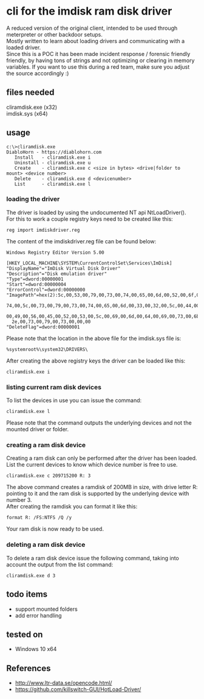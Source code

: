 # cli for the imdisk ram disk driver
A reduced version of the original client, intended to be used through meterpreter or other backdoor setups.  
Mostly written to learn about loading drivers and communicating with a loaded driver.  
Since this is a POC it has been made incident response / forensic friendly friendly, by having tons of strings and not optimizing or clearing in memory variables.
If you want to use this during a red team, make sure you adjust the source accordingly :)

## files needed
cliramdisk.exe (x32)  
imdisk.sys (x64)

## usage
```
c:\>cliramdisk.exe
DiabloHorn - https://diablohorn.com
   Install   - cliramdisk.exe i
   Uninstall - cliramdisk.exe u
   Create    - cliramdisk.exe c <size in bytes> <drive|folder to mount> <device number>
   Delete    - cliramdisk.exe d <devicenumber>
   List      - cliramdisk.exe l
```
### loading the driver
The driver is loaded by using the undocumented NT api NtLoadDriver().  
For this to work a couple registry keys need to be created like this:
```
reg import imdiskdriver.reg
```
The content of the imdiskdriver.reg file can be found below:
```
Windows Registry Editor Version 5.00

[HKEY_LOCAL_MACHINE\SYSTEM\CurrentControlSet\Services\ImDisk]
"DisplayName"="ImDisk Virtual Disk Driver"
"Description"="Disk emulation driver"
"Type"=dword:00000001
"Start"=dword:00000004
"ErrorControl"=dword:00000000
"ImagePath"=hex(2):5c,00,53,00,79,00,73,00,74,00,65,00,6d,00,52,00,6f,00,6f,00,\
  74,00,5c,00,73,00,79,00,73,00,74,00,65,00,6d,00,33,00,32,00,5c,00,44,00,52,\
  00,49,00,56,00,45,00,52,00,53,00,5c,00,69,00,6d,00,64,00,69,00,73,00,6b,00,\
  2e,00,73,00,79,00,73,00,00,00
"DeleteFlag"=dword:00000001
```
Please note that the location in the above file for the imdisk.sys file is:  
```
%systemroot%\system32\DRIVERS\
```
After creating the above registry keys the driver can be loaded like this:
```
cliramdisk.exe i
```
### listing current ram disk devices
To list the devices in use you can issue the command:
```
cliramdisk.exe l
```
Please note that the command outputs the underlying devices and not the mounted driver or folder.

### creating a ram disk device
Creating a ram disk can only be performed after the driver has been loaded.  
List the current devices to know which device number is free to use.
```
cliramdisk.exe c 209715200 R: 3
```

The above command creates a ramdisk of 200MB in size, with drive letter R: pointing to it and the ram disk is supported by the underlying device with number 3.  
After creating the ramdisk you can format it like this:
```
format R: /FS:NTFS /Q /y
```
Your ram disk is now ready to be used.

### deleting a ram disk device
To delete a ram disk device issue the following command, taking into account the output from the list command:
```
cliramdisk.exe d 3
```

## todo items
   * support mounted folders
   * add error handling

## tested on
   * Windows 10 x64

## References
   * http://www.ltr-data.se/opencode.html/
   * https://github.com/killswitch-GUI/HotLoad-Driver/
